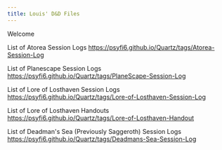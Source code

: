 ```yaml
---
title: Louis' D&D Files
---
```


Welcome

List of Atorea Session Logs
https://psyfi6.github.io/Quartz/tags/Atorea-Session-Log

List of Planescape Session Logs
https://psyfi6.github.io/Quartz/tags/PlaneScape-Session-Log

List of Lore of Losthaven Session Logs
https://psyfi6.github.io/Quartz/tags/Lore-of-Losthaven-Session-Log

List of Lore of Losthaven Handouts
https://psyfi6.github.io/Quartz/tags/Lore-of-Losthaven-Handout

List of Deadman's Sea (Previously Saggeroth) Session Logs
https://psyfi6.github.io/Quartz/tags/Deadmans-Sea-Session-Log



